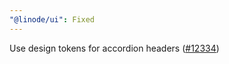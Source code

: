 ```yaml
---
"@linode/ui": Fixed
---
```


Use design tokens for accordion headers ([#12334](https://github.com/linode/manager/pull/12334))

